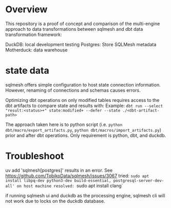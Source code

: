 # Overview
This repository is a proof of concept and comparison of the multi-engine approach to data transformations between sqlmesh and dbt data transformation framework:

DuckDB: local development testing
Postgres: Store SQLMesh metadata
Motherduck: data warehouse

# state data
sqlmesh offers simple configuration to host state connection information. However, renaming of connections and schemas causes errors.

Optimizing dbt operations on only modified tables requires access to the dbt artifacts to compare state and results with:
Example: `dbt run --select "result:<status>+" state:modified+ --defer --state ./<dbt-artifact-path>`

The approach taken here is to python script (i.e. `python dbt/macro/export_artifacts.py`, `python dbt/macros/import_artifacts.py`) prior and after dbt operations. Only requirement is python, dbt, and duckdb.


# Troubleshoot

uv add 'sqlmesh[postgres]' results in an error. See https://github.com/TobikoData/sqlmesh/issues/3067
tried: `sudo apt install libpq-dev python3-dev build-essential, postgresql-server-dev-all' on host machine
resolved: `sudo apt install clang`

if running sqlmesh ui and duckdb as the processing engine, sqlmesh cli will not work due to locks on the duckdb database.
